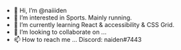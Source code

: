 - 👋 Hi, I’m @naiiiden
- 👀 I’m interested in Sports. Mainly running.
- 🌱 I’m currently learning React & accessibility & CSS Grid.
- 💞️ I’m looking to collaborate on ...
- 📫 How to reach me ... Discord: naiden#7443

<!---
naiiiden/naiiiden is a ✨ special ✨ repository because its `README.md` (this file) appears on your GitHub profile.
You can click the Preview link to take a look at your changes.
--->
